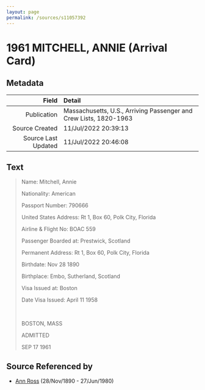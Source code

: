 ```yaml
---
layout: page
permalink: /sources/s11057392
---
```


# 1961 MITCHELL, ANNIE (Arrival Card)

## Metadata

Field | Detail
---:|:---
Publication | Massachusetts, U.S., Arriving Passenger and Crew Lists, 1820-1963
Source Created | 11/Jul/2022 20:39:13
Source Last Updated | 11/Jul/2022 20:46:08

## Text

> Name: Mitchell, Annie
>
> Nationality: American
>
> Passport Number: 790666
>
> United States Address: Rt 1, Box 60, Polk City, Florida
>
> Airline & Flight No: BOAC 559
>
> Passenger Boarded at: Prestwick, Scotland
>
> Permanent Address: Rt 1, Box 60, Polk City, Florida
>
> Birthdate: Nov 28 1890
>
> Birthplace: Embo, Sutherland, Scotland
>
> Visa Issued at: Boston
>
> Date Visa Issued: April 11 1958
>
> <br/>
>
> BOSTON, MASS
>
> ADMITTED
>
> SEP 17 1961
>

## Source Referenced by

* [Ann Ross](../people/@52613824@-ann-ross-b1890-11-28-d1980-6-27.md) (28/Nov/1890 - 27/Jun/1980)
